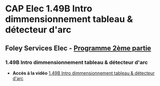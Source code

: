 # CAP Elec 1.49B Intro dimmensionnement tableau & détecteur d'arc
## Foley Services Elec - [Programme 2ème partie](../2eme_partie/README.md)

### 1.49B Intro dimmensionnement tableau & détecteur d'arc

- **Accès à la vidéo** [1.49B Intro dimmensionnement tableau & détecteur d'arc](https://www.youtube.com/watch?v=1BrWSIsZ2Cs)

#### 